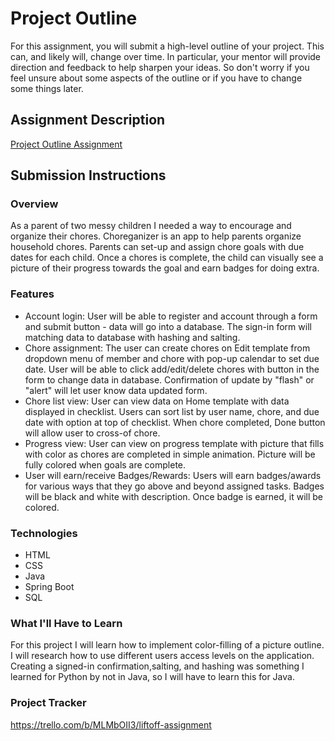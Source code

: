 # Project Outline
For this assignment, you will submit a high-level outline of your project. This can, and likely will, change over time. In particular, your mentor will provide direction and feedback to help sharpen your ideas. So don't worry if you feel unsure about some aspects of the outline or if you have to change some things later.

## Assignment Description
[Project Outline Assignment](https://education.launchcode.org/liftoff/modules/assignments/project-outline)

## Submission Instructions

### Overview
As a parent of two messy children I needed a way to encourage and organize their chores. 
Choreganizer is an app to help parents organize household chores. 
Parents can set-up and assign chore goals with due dates for each child.
Once a chores is complete, the child can visually see a picture of their progress towards the goal 
 and earn badges for doing extra.
### Features
* Account login: User will be able to register and account through a form and submit button - data will go into a database. 
The sign-in form will matching data to database with hashing and salting.
* Chore assignment: The user can create chores on Edit template from dropdown menu of member and chore with pop-up calendar to set due date. 
User will be able to click add/edit/delete chores with button in the form to change data in database. 
Confirmation of update by "flash" or "alert" will let user know data updated form.
* Chore list view: User can view data on Home template with data displayed in checklist. 
Users can sort list by user name, chore, and due date with option at top of checklist. 
When chore completed, Done button will allow user to cross-of chore.
* Progress view: User can view on progress template with picture that fills with color as chores are completed in simple animation.
Picture will be fully colored when goals are complete.
* User will earn/receive Badges/Rewards: Users will earn badges/awards for various ways that they go above and beyond assigned tasks.
Badges will be black and white with description. Once badge is earned, it will be colored.
### Technologies
* HTML
* CSS
* Java
* Spring Boot
* SQL
### What I'll Have to Learn
For this project I will learn how to implement color-filling of a picture outline. I will research how to use different users access levels on the application.
Creating a signed-in confirmation,salting, and hashing was something I learned for Python by not in Java, so I will have to learn this for Java. 
### Project Tracker
https://trello.com/b/MLMbOII3/liftoff-assignment
